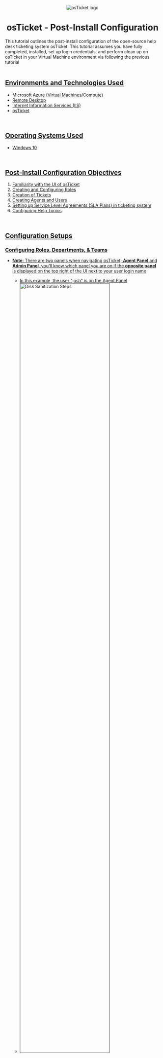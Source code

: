 <p align="center">
<img src="https://i.imgur.com/Clzj7Xs.png" alt="osTicket logo"/>
</p>

<h1 align="center">osTicket - Post-Install Configuration</h1>
This tutorial outlines the post-install configuration of the open-source help desk ticketing system osTicket. This tutorial assumes you have fully completed, installed, set up login credentials, and perform clean up on osTicket in your Virtual Machine environment via following the previous tutorial <a href =""osTicket - Prerequisites and Installation"</a><br />

</br>

<h2>Environments and Technologies Used</h2>
<ul>
  <li>Microsoft Azure (Virtual Machines/Compute)</li>
  <li>Remote Desktop</li>
  <li>Internet Information Services (IIS)</li>
  <li>osTicket</li>
</ul>

</br>

<h2>Operating Systems Used </h2>
<ul>
  <li>Windows 10</li>
</ul>

</br>

<h2>Post-Install Configuration Objectives</h2>
<ol>
  <li>Familiarity with the UI of osTicket</li>
  <li>Creating and Configuring Roles</li>
  <li>Creation of Tickets</li>
  <li>Creating Agents and Users</li>
  <li>Setting up Service Level Agreements (SLA Plans) in ticketing system</li>
  <li>Configuring Help Topics</li>
</ol>

</br>

<h2>Configuration Setups</h2>

<!-- <img src="https://github.com/Kasen-Elliot/post-install-config-/assets/127895952/6cd1d6a8-946f-42ff-944e-9217a730f788" height="80%" width="80%" alt="Disk Sanitization Steps"/> -->

<h3>Configuring Roles, Departments, & Teams</h3>

<p>
  
<ul>
  <li><b>Note</b>: There are two panels when navigating osTicket; <b>Agent Panel</b> and <b>Admin Panel</b>, you'll know which panel you are on if the <b>opposite panel</b> is displayed on the top right of the UI next to your user login name</li>
  <ul>
    <li>In this example, the user "josh" is on the Agent Panel</li>
    <li><img src="https://github.com/Kasen-Elliot/post-install-config-/assets/127895952/a8cf9257-f4f6-41de-aa9a-3c03953bf863" height="80%" width="80%" alt="Disk Sanitization Steps"/></li>
  </ul>
  <li><b>Roles</b> grant certain permisions to Agents in an Department they are assigned to</li>
  <ul>
    <li>In the <b>Admin Panel</b>, go to the <b>Agents</b> tab and click on <b>Roles</b>, then click on <b>Add New Role</b></li>
    <ul>
      <li><b>Note</b>: osTickets creates four Roles (All Access, Expanded Access, Limited Access, and View Only) by default.</li>
      <li><img src="https://github.com/Kasen-Elliot/post-install-config-/assets/127895952/9a3677de-4924-4ac3-9c39-d96c23be8e75" alt="Disk Sanitization Steps"/></li>
    </ul>
    <li>Name the new Role <b>Supreme Admin</b>, and click on the <b>Permissions</b> tab; in this tab you can assign specific permissions to this role. For our "Supreme Admin" Role, we will check every box under the <b>Tickets</b>, <b>Tasks</b>, and <b>Knowledgebase</b> tabs. Click on <b>Add Role</b> to finish and create the role.</li>
    <ul>
      <li><img src="https://github.com/Kasen-Elliot/post-install-config-/assets/127895952/5a2c00da-dcc8-418a-ad93-0253e0c05c92" height="80%" width="80%" alt="Disk Sanitization Steps"/></li>
    </ul>
  </ul>

  <li><b>Departments</b> are needed to route and resolve tickets based on their importance or instructions</li>
  <ul>
  <li>Still on the Agents tab, click on <b>Departments</b> and click on <b>Add New Department</b></li>
  <ul>
    <li><b>Note</b>: Much like Roles, osTicket also creates two Departments (Maintenance and Support) by default</li>
    <li><img src="https://github.com/Kasen-Elliot/post-install-config-/assets/127895952/299d86df-cad1-4959-85e3-4e914cf9dd15)" height="80%" width="80%" alt="Disk Sanitization Steps"/></li>
  </ul>
  <li>Name the Department <b>System Administrators</b> (we'll leave everything else by default for now), then click on <b>Create Dept</b> to create Department</li>
  <ul>
    <li><img src="https://github.com/Kasen-Elliot/post-install-config-/assets/127895952/d698ca97-e49c-4e17-85c9-9d458cc9a330" height="80%" width="80%" alt="Disk Sanitization Steps"/></li>
  </ul>
  </ul>

  <li><b>Teams</b> allow us to organize Agents from different Departments in osTicket to handle specific issues and supersede Agents and their Departments' parameter rules</li>
  <ul>
    <li>In the Agents tab, click on <b>Teams</b> and click on <b>Add New Team</b></li>
    <ul>
    <li><b>Note</b>: Just like previous set ups, osTicket creates a Team (Level I Support) by default</li>
    <li><img src="https://github.com/Kasen-Elliot/post-install-config-/assets/127895952/18f0756a-66f3-4d01-94d3-a0dbfdbc6f29" height="80%" width="80%" alt="Disk Sanitization Steps"/></li>
    </ul>
    <li>Name the Team <b>Level II Support</b> then click on <b>Create Team</b> to create the Team</li>
    <ul>
      <li><img src="https://github.com/Kasen-Elliot/post-install-config-/assets/127895952/791acdcb-f102-46c6-aa55-46e88dc17900" height="80%" width="80%" alt="Disk Sanitization Steps"/></li>
    </ul>
  </ul>
  
</ul>
  
</p>

</br>

<h3>Allowing anyone to create Tickets</h3>

<p>
  
<ul>
  <li>In the <b>Admin Panel</b>, head to the <b>Settings</b> tab and click on <b>Users</b>, make sure <b>Registration Required</b> is unchecked. This will allow us to create tickets anonymously</li>
  <ul>
    <li><img src="https://github.com/Kasen-Elliot/post-install-config-/assets/127895952/fdcfd9c2-3ae3-470f-bb9d-1bd62b9d8f47" height="80%" width="80%" alt="Disk Sanitization Steps"/></li>
  </ul>
</ul>
  
</p>

</br>

<h3>Adding Agents and Users</h3>

<p>
  
<ul>
  <li><b>Agents</b> (or Workers) are given the access to the help desk in osTicket to respond, resolve, and update the status of tickets</li>
  
  <ul>
    <li>In the <b>Admin Panel</b>, head to the <b>Agents</b> tab and click on <b>Add New Agent</b></li>
    <ul>
      <li><img src="https://github.com/Kasen-Elliot/post-install-config-/assets/127895952/00e40d2c-c91f-4ea7-bcd5-b5a6c54babff" height="80%" width="80%" alt="Disk Sanitization Steps"/></li>
    </ul>
    <li>For this tutorial, we will be creating two new Agents <b>Jane</b> and <b>John</b>, it is advise to have a notepad ready to catalog login information as you enter their credentials, but we will set their user names as <b>[name].doe</b> and both of their passwords as <b>Password1</b> for convenience (which is our admin password from the installation tutorial)</li>
    <ul>
      <li>Fill in the Agent's basic info and set the Agent's email address as <b>[name].doe@osticket.com</b> and click on <b>Set Password</b></li>
      <li><img src="https://github.com/Kasen-Elliot/post-install-config-/assets/127895952/68d4b7bf-6849-4155-95e4-9c9203b561da" height="80%" width="80%" alt="Disk Sanitization Steps"/></li>
      <li>Set the Agent's password to <b>Password1</b> and unchecked the boxes to prevent the Agent for our example from needing to reset password or change password after login</li>
      <li><img src="https://github.com/Kasen-Elliot/post-install-config-/assets/127895952/8c35c7ab-1a9a-4896-89c6-b15a26825c4a" height="80%" width="80%" alt="Disk Sanitization Steps"/></li>
    </ul>
    <li>Go the <b>Access</b> tab to set the Agent's <b>Primary Department</b> (Mandatory to create the Agent). <b>Extended Access</b> can also be added to the Agent in order to access additional Departments</li>
    <ul>
    <li><img src="https://github.com/Kasen-Elliot/post-install-config-/assets/127895952/d856d456-b86c-495e-ac5b-508a22c8b7cd" height="80%" width="80%" alt="Disk Sanitization Steps"/></li>
    </ul>
    <li>OPTIONAL: Head to the <b>Teams</b> tab to assign the Agent to a Team</li>
  </ul>
  
  <li><b>Users</b> (or Customers) are creators and owners of tickets and by using osTicket they are able to track the status of their tickets</li>
  
  <ul>
    <li>In the <b>Agent Panel</b>, go to the <b>Users</b> tab and click on <b>Add User</b></li>
    <ul>
      <li><img src="https://github.com/Kasen-Elliot/post-install-config-/assets/127895952/704abcb2-4a16-4718-8c86-40681b1166b1" height="80%" width="80%" alt="Disk Sanitization Steps"/></li>
    </ul>
    <li>For this tutorial, we will be creating two new Users <b>Ken</b> and <b>Karen</b> and setting up usernames, emails, and passwords similar to our Agents.</li>
    <ul>
      <li><img src="https://github.com/Kasen-Elliot/post-install-config-/assets/127895952/8b1f1a86-5712-420d-9445-547438a45069" height="80%" width="80%" alt="Disk Sanitization Steps"/></li>
    </ul>
  </ul>
  
</ul>
  
</p>

</br>

<h3>Adding SLA Plans</h3>

<p>
  
<ul>
  <li><b>Service Level Agreements</b> or SLA Plans provide a length of time for the ticket Administrator when the ticket is expected be CLOSED. They can also be designated to specific Departments or Help Topics</li>
  <li>In the <b>Admin Panel</b>, go to the <b>Manage</b> tab and drop down to <b>SLA</b> then click on <b>Add New SLA Plan</b></li>
  <ul>
    <li><img src="https://github.com/Kasen-Elliot/post-install-config-/assets/127895952/123f25c6-1f8e-4c85-8d13-abca70555266" height="80%" width="80%" alt="Disk Sanitization Steps"/></li>
    <li><img src="https://github.com/Kasen-Elliot/post-install-config-/assets/127895952/99f7cadf-9f9c-4c5c-8914-ebf43e6f8108" height="80%" width="80%" alt="Disk Sanitization Steps"/></li>
  </ul>
  <li>osTicket by default has the SLA Plan <b>Default SLA</b>. We will be creating three SLA Plans each with their own length of time for different kinds of importance of the ticket, from highest priority to lowest priority:</li>
  <ol>
    <li>SEV-A with <b>1 hour Grace Period, 24/7 Schedule</b>, suitable for tickets that are business critical</li>
    <li>SEV-B with <b>4 hour Grace Period, 24/7 Schedule</b>, suitable for tickets affecting employees such as troubleshooting or PC problems</li>
    <li>SEV-C with <b>8 hour Grace Period, business hours Schedule</b>, suitable for tickets requesting new equipment</li>
  </ol>
  <li>Example of creating SEV-A SLA Plan, click on <b>Add Plan</b> to create the SLA Plan</li>
  <ul>
    <li><img src="https://github.com/Kasen-Elliot/post-install-config-/assets/127895952/42db5769-b490-4f77-9f8a-ad7658e95709" height="80%" width="80%" alt="Disk Sanitization Steps"/></li>
  </ul>
</ul>
  
</p>

</br>

<h3>Configuring Help Topics</h3>

<p>
  
<ul>
  <li><b>Help Topics</b> are helpful to streamline the ticket entry experience for the user by helping them specify their ticket info and also determine what Department the ticket should go to</li>
  <li>In the <b>Admin Panel</b>, go to the <b>Manage</b> tab and click on <b>Add New Help Topic</b></li>
  <ul>
    <li><b>Note</b>: osTicket creates four Help Topics (Feedback, General Inquiry, Report a Problem, and Report a Problem / Access Issue) by default</li>
    <li><img src="https://github.com/Kasen-Elliot/post-install-config-/assets/127895952/054c10f0-ddda-46d1-b48e-2f000ec88b59" height="80%" width="80%" alt="Disk Sanitization Steps"/></li>
  </ul>
  <li>We will create four different Help Topics based on the potential serverity a ticket could have, from highest to lowest priority:</li>
  <ol>
    <li>Business Critical Outage</li>
    <li>Personal Computer Issues </li>
    <li>Equipment Request</li>
    <li>Password Reset</li>
  </ol>
  <li>Example of entering credentials for the Help Topic "Equipment Request," click on <b>Add Topic</b> to create the Help Topic</li>
  <ul>
    <li><img src="https://github.com/Kasen-Elliot/post-install-config-/assets/127895952/460ee19a-69a1-441e-8889-64c0613582c0" height="80%" width="80%" alt="Disk Sanitization Steps"/></li>
  </ul>
  
</ul>
  
</p>

